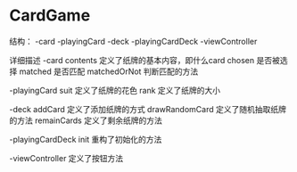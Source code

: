 # CardGame

结构：
-card
    -playingCard
-deck
    -playingCardDeck
-viewController

详细描述
-card 
contents 定义了纸牌的基本内容，即什么card
chosen 是否被选择
matched 是否匹配
matchedOrNot 判断匹配的方法

-playingCard
suit 定义了纸牌的花色
rank 定义了纸牌的大小

-deck
addCard 定义了添加纸牌的方式
drawRandomCard 定义了随机抽取纸牌的方法
remainCards 定义了剩余纸牌的方法

-playingCardDeck
init 重构了初始化的方法

-viewController
定义了按钮方法
